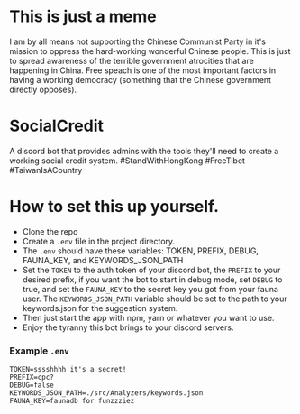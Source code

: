 # This is just a meme
 I am by all means not supporting the Chinese Communist Party in it's mission to oppress the hard-working wonderful Chinese people. This is just to spread awareness of the terrible government atrocities that are happening in China. Free speach is one of the most important factors in having a working democracy (something that the Chinese government directly opposes).

# SocialCredit
 A discord bot that provides admins with the tools they'll need to create a working social credit system. #StandWithHongKong #FreeTibet #TaiwanIsACountry
 
# How to set this up yourself.
- Clone the repo
- Create a `.env` file in the project directory.
- The `.env` should have these variables: TOKEN, PREFIX, DEBUG, FAUNA_KEY, and KEYWORDS_JSON_PATH 
- Set the `TOKEN` to the auth token of your discord bot, the `PREFIX` to your desired prefix, if you want the bot to start in debug mode, set `DEBUG` to true, and set the `FAUNA_KEY` to the secret key you got from your fauna user. The `KEYWORDS_JSON_PATH` variable should be set to the path to your keywords.json for the suggestion system.
- Then just start the app with npm, yarn or whatever you want to use.
- Enjoy the tyranny this bot brings to your discord servers.

### Example `.env`
```env
TOKEN=sssshhhh it's a secret!
PREFIX=cpc?
DEBUG=false
KEYWORDS_JSON_PATH=./src/Analyzers/keywords.json
FAUNA_KEY=faunadb for funzzziez
```